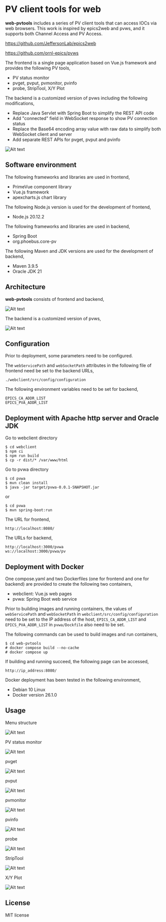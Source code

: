 # PV client tools for web

**web-pvtools** includes a series of PV client tools that can access IOCs via web browsers. This work is inspired by epics2web and pvws, and it supports both Channel Access and PV Access.

https://github.com/JeffersonLab/epics2web

https://github.com/ornl-epics/pvws

The frontend is a single page application based on Vue.js framework and provides the following PV tools,

* PV status monitor
* pvget, pvput, pvmonitor, pvinfo
* probe, StripTool, X/Y Plot

The backend is a customized version of pvws including the following modifications,

* Replace Java Servlet with Spring Boot to simplify the REST API code
* Add "connected" field in WebSocket response to show PV connection status
* Replace the Base64 encoding array value with raw data to simplify both WebSocket client and server
* Add separate REST APIs for pvget, pvput and pvinfo

![Alt text](webclient/docs/screenshots/home_page.png?raw=true "Title")

## Software environment

The following frameworks and libraries are used in frontend,

* PrimeVue component library
* Vue.js framework
* apexcharts.js chart library

The following Node.js version is used for the development of frontend,

* Node.js 20.12.2

The following frameworks and libraries are used in backend,

* Spring Boot
* org.phoebus.core-pv

The following Maven and JDK versions are used for the development of backend,

* Maven 3.9.5
* Oracle JDK 21

## Architecture

**web-pvtools** consists of frontend and backend,

![Alt text](webclient/docs/screenshots/architecture.png?raw=true "Title")

The backend is a customized version of pvws,

![Alt text](webclient/docs/screenshots/pvwa.png?raw=true "Title")

## Configuration

Prior to deployment, some parameters need to be configured.

The `webServicePath` and `webSocketPath` attributes in the following file of frontend need be set to the backend URLs,
```
./webclient/src/config/configuration
```

The following environment variables need to be set for backend,
```
EPICS_CA_ADDR_LIST
EPICS_PVA_ADDR_LIST
```

## Deployment with Apache http server and Oracle JDK

Go to webclient directory
```
$ cd webclient
$ npm ci
$ npm run build
$ cp -r dist/* /var/www/html
```

Go to pvwa directory
```
$ cd pvwa
$ mvn clean install
$ java -jar target/pvwa-0.0.1-SNAPSHOT.jar
```

or
```
$ cd pvwa
$ mvn spring-boot:run
```

The URL for frontend,

```
http://localhost:8080/
```

The URLs for backend,

```
http://localhost:3000/pvwa
ws://localhost:3000/pvwa/pv
```

## Deployment with Docker

One compose.yaml and two Dockerfiles (one for frontend and one for backend) are provided to create the following two containers,

* webclient: Vue.js web pages
* pvwa: Spring Boot web service

Prior to building images and running containers, the values of `webServicePath` and `webSocketPath` in `webclient/src/config/configuration` need to be set to the IP address of the host, `EPICS_CA_ADDR_LIST` and `EPICS_PVA_ADDR_LIST` in `pvwa/Dockfile` also need to be set.

The following commands can be used to build images and run containers,

```
$ cd web-pvtools
# docker compose build --no-cache
# docker compose up
```

If building and running succeed, the following page can be accessed,

```
http://ip_address:8080/
```

Docker deployment has been tested in the following environment,

* Debian 10 Linux
* Docker version 26.1.0

## Usage

Menu structure

![Alt text](webclient/docs/screenshots/menu.png?raw=true "Title")

PV status monitor

![Alt text](webclient/docs/screenshots/pv_status_monitor.png?raw=true "Title")

pvget

![Alt text](webclient/docs/screenshots/pvget.png?raw=true "Title")

pvput

![Alt text](webclient/docs/screenshots/pvput.png?raw=true "Title")

pvmonitor

![Alt text](webclient/docs/screenshots/pvmonitor.png?raw=true "Title")

pvinfo

![Alt text](webclient/docs/screenshots/pvinfo.png?raw=true "Title")

probe

![Alt text](webclient/docs/screenshots/probe.png?raw=true "Title")

StripTool

![Alt text](webclient/docs/screenshots/striptool.png?raw=true "Title")

X/Y Plot

![Alt text](webclient/docs/screenshots/xyplot.png?raw=true "Title")

## License
MIT license